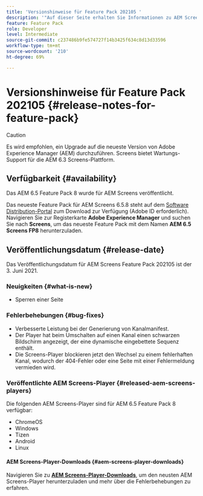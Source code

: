 ```yaml
---
title: 'Versionshinweise für Feature Pack 202105 '
description: '"Auf dieser Seite erhalten Sie Informationen zu AEM Screens Feature Pack 202105, das am 1. Juni 2021 veröffentlicht wurde."'
feature: Feature Pack
role: Developer
level: Intermediate
source-git-commit: c237486b9fe574727f14b3425f634c8d13d33596
workflow-type: tm+mt
source-wordcount: '210'
ht-degree: 69%

---
```


# Versionshinweise für Feature Pack 202105 {#release-notes-for-feature-pack}

>[!CAUTION]
>Es wird empfohlen, ein Upgrade auf die neueste Version von Adobe Experience Manager (AEM) durchzuführen. Screens bietet Wartungs-Support für die AEM 6.3 Screens-Plattform.

## Verfügbarkeit {#availability}

Das AEM 6.5 Feature Pack 8 wurde für AEM Screens veröffentlicht.

Das neueste Feature Pack für AEM Screens 6.5.8 steht auf dem [Software Distribution-Portal](https://experience.adobe.com/#/downloads/content/software-distribution/en/aem.html) zum Download zur Verfügung (Adobe ID erforderlich). Navigieren Sie zur Registerkarte **Adobe Experience Manager** und suchen Sie nach **Screens**, um das neueste Feature Pack mit dem Namen **AEM 6.5 Screens FP8** herunterzuladen.

## Veröffentlichungsdatum {#release-date}

Das Veröffentlichungsdatum für AEM Screens Feature Pack 202105 ist der 3. Juni 2021.

### Neuigkeiten {#what-is-new}

* Sperren einer Seite

### Fehlerbehebungen {#bug-fixes}

* Verbesserte Leistung bei der Generierung von Kanalmanifest.
* Der Player hat beim Umschalten auf einen Kanal einen schwarzen Bildschirm angezeigt, der eine dynamische eingebettete Sequenz enthält.
* Die Screens-Player blockieren jetzt den Wechsel zu einem fehlerhaften Kanal, wodurch der 404-Fehler oder eine Seite mit einer Fehlermeldung vermieden wird.

### Veröffentlichte AEM Screens-Player {#released-aem-screens-players}

Die folgenden AEM Screens-Player sind für AEM 6.5 Feature Pack 8 verfügbar:

* ChromeOS
* Windows
* Tizen
* Android
* Linux

#### AEM Screens-Player-Downloads {#aem-screens-player-downloads}

Navigieren Sie zu **[AEM Screens-Player-Downloads](https://download.macromedia.com/screens/index.html)**, um den neusten AEM Screens-Player herunterzuladen und mehr über die Fehlerbehebungen zu erfahren.

